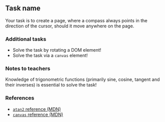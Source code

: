 ## Task name

Your task is to create a page, where a compass always points in the direction of the cursor, should it move anywhere on the page.

### Additional tasks

- Solve the task by rotating a DOM element!
- Solve the task via a `canvas` element!

### Notes to teachers

Knowledge of trigonometric functions (primarily sine, cosine, tangent and their inverses) is essential to solve the task!

### References

- [`atan2` reference (MDN)][1]
- [`canvas` reference (MDN)][2]

[1]: https://developer.mozilla.org/en-US/docs/Web/JavaScript/Reference/Global_Objects/Math/atan2
[2]: https://developer.mozilla.org/en-US/docs/Web/API/Canvas_API
